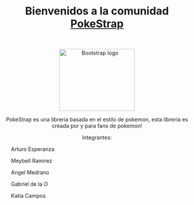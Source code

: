 <h1 align="center">Bienvenidos a la comunidad <a href=''>PokeStrap</a></h1><br>

<p align="center">
  <a href="https://getbootstrap.com/">
    <img src="./logo.png" alt="Bootstrap logo" width="200" height="165">
  </a>
</p>

<p align="center">
  PokeStrap es una libreria basada en el estilo de pokemon, esta libreria es creada por y para fans de pokemon!
</p>

<p align="center">
  Integrantes:
  <ul>Arturo Esperanza</ul>
  <ul>Meybell Ramirez</ul>
  <ul>Angel Medrano</ul>
  <ul>Gabriel de la O</ul>
  <ul>Katia Campos</ul>
</p>
